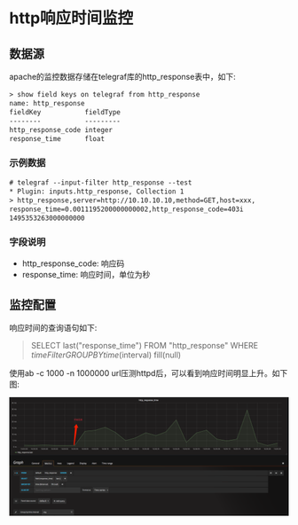 # http响应时间监控




## 数据源
apache的监控数据存储在telegraf库的http_response表中，如下:  

```
> show field keys on telegraf from http_response
name: http_response
fieldKey           fieldType
--------           ---------
http_response_code integer
response_time      float
```

### 示例数据
```
# telegraf --input-filter http_response --test
* Plugin: inputs.http_response, Collection 1
> http_response,server=http://10.10.10.10,method=GET,host=xxx, 
response_time=0.0011195200000000002,http_response_code=403i
1495353263000000000
```

### 字段说明

* http\_response\_code: 响应码
* response_time: 响应时间，单位为秒


## 监控配置
响应时间的查询语句如下:  

> SELECT last("response\_time") FROM "http\_response" WHERE $timeFilter GROUP BY time($interval) fill(null)


使用ab -c 1000 -n 1000000 url压测httpd后，可以看到响应时间明显上升。如下图:  


![monitor-http-response](resources/monitor-http-response.png)


